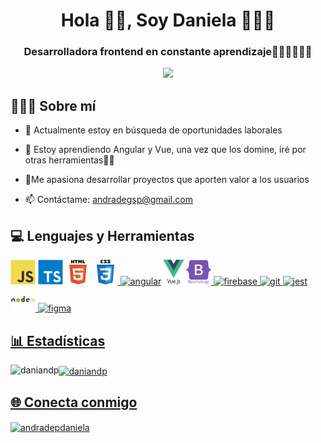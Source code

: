 <h1 align="center">Hola 👋🏻, Soy Daniela 🐱‍💻✨</h1>
<h3 align="center">Desarrolladora frontend en constante aprendizaje👩🏻‍💻🙋🏻‍♀️</h3>


<p align="center">
  <img src="https://user-images.githubusercontent.com/105577142/195970390-d397f055-203b-4c1f-926c-7aa86abb88ce.gif">
</p>


##  🙋🏻‍♀️ Sobre mí

- 🔭 Actualmente estoy en búsqueda de oportunidades laborales

- 🌱 Estoy aprendiendo Angular y Vue, una vez que los domine, iré por otras herramientas💪🏻

- 💜Me apasiona desarrollar proyectos que aporten valor a los usuarios

- 📫 Contáctame: andradegsp@gmail.com


##  💻 Lenguajes y Herramientas
<img src="https://raw.githubusercontent.com/devicons/devicon/master/icons/javascript/javascript-original.svg" alt="javascript" width="40" height="40"/> <img src="https://raw.githubusercontent.com/devicons/devicon/master/icons/typescript/typescript-original.svg" alt="typescript" width="40" height="40"/> </a> <img src="https://raw.githubusercontent.com/devicons/devicon/master/icons/html5/html5-original-wordmark.svg" alt="html5" width="40" height="40"/> </a> <a href="https://developer.mozilla.org/en-US/docs/Web/JavaScript" target="_blank" rel="noreferrer"> <img src="https://raw.githubusercontent.com/devicons/devicon/master/icons/css3/css3-original-wordmark.svg" alt="css3" width="40" height="40"/> <img src="https://angular.io/assets/images/logos/angular/angular.svg" alt="angular" width="40" height="40"/><img src="https://raw.githubusercontent.com/devicons/devicon/master/icons/vuejs/vuejs-original-wordmark.svg" alt="vuejs" width="40" height="40"/><img src="https://raw.githubusercontent.com/devicons/devicon/master/icons/bootstrap/bootstrap-plain-wordmark.svg" alt="bootstrap" width="40" height="40"/> </a> <a href="https://www.w3schools.com/css/" target="_blank" rel="noreferrer"><img src="https://www.vectorlogo.zone/logos/firebase/firebase-icon.svg" alt="firebase" width="40" height="40"/> </a> <a href="https://git-scm.com/" target="_blank" rel="noreferrer"> <img src="https://www.vectorlogo.zone/logos/git-scm/git-scm-icon.svg" alt="git" width="40" height="40"/> </a> <a href="https://www.w3.org/html/" target="_blank" rel="noreferrer"><a href="https://jestjs.io" target="_blank" rel="noreferrer"> <img src="https://www.vectorlogo.zone/logos/jestjsio/jestjsio-icon.svg" alt="jest" width="40" height="40"/> </a> <a href="https://nodejs.org" target="_blank" rel="noreferrer"> <img src="https://raw.githubusercontent.com/devicons/devicon/master/icons/nodejs/nodejs-original-wordmark.svg" alt="nodejs" width="40" height="40"/> </a> <a href="https://www.typescriptlang.org/" target="_blank" rel="noreferrer"><a href="https://www.figma.com/" target="_blank" rel="noreferrer"> <img src="https://www.vectorlogo.zone/logos/figma/figma-icon.svg" alt="figma" width="40" height="40"/> </a> <a href="https://firebase.google.com/" target="_blank" rel="noreferrer">



##  📊 Estadísticas

<p><img align="left" src="https://github-readme-stats.vercel.app/api/top-langs?username=daniandp&show_icons=true&theme=dark&locale=en&layout=compact" alt="daniandp" /></p>
<p><img align="center" src="https://github-readme-stats.vercel.app/api?username=daniandp&show_icons=true&theme=dark&locale=en" alt="daniandp" /></p>


##  🌐 Conecta conmigo


<p align="left">
<a href="https://linkedin.com/in/andradepdaniela" target="blank"><img align="center" src="https://raw.githubusercontent.com/rahuldkjain/github-profile-readme-generator/master/src/images/icons/Social/linked-in-alt.svg" alt="andradepdaniela" height="30" width="40" /></a>
</p>

